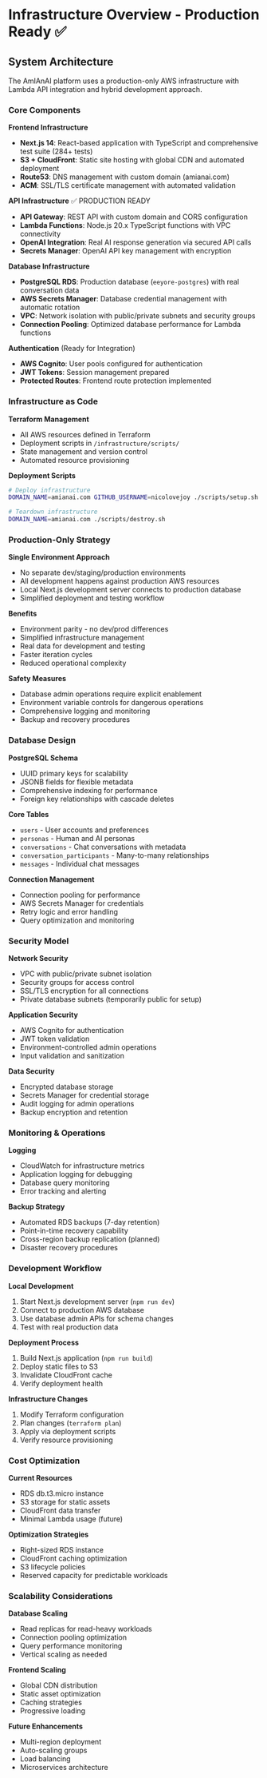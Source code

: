 # Infrastructure Overview - Production Ready ✅

## System Architecture

The AmIAnAI platform uses a production-only AWS infrastructure with Lambda API integration and hybrid development approach.

### Core Components

**Frontend Infrastructure**
- **Next.js 14**: React-based application with TypeScript and comprehensive test suite (284+ tests)
- **S3 + CloudFront**: Static site hosting with global CDN and automated deployment
- **Route53**: DNS management with custom domain (amianai.com)
- **ACM**: SSL/TLS certificate management with automated validation

**API Infrastructure** ✅ PRODUCTION READY
- **API Gateway**: REST API with custom domain and CORS configuration
- **Lambda Functions**: Node.js 20.x TypeScript functions with VPC connectivity
- **OpenAI Integration**: Real AI response generation via secured API calls
- **Secrets Manager**: OpenAI API key management with encryption

**Database Infrastructure**
- **PostgreSQL RDS**: Production database (`eeyore-postgres`) with real conversation data
- **AWS Secrets Manager**: Database credential management with automatic rotation
- **VPC**: Network isolation with public/private subnets and security groups
- **Connection Pooling**: Optimized database performance for Lambda functions

**Authentication** (Ready for Integration)
- **AWS Cognito**: User pools configured for authentication
- **JWT Tokens**: Session management prepared
- **Protected Routes**: Frontend route protection implemented

### Infrastructure as Code

**Terraform Management**
- All AWS resources defined in Terraform
- Deployment scripts in `/infrastructure/scripts/`
- State management and version control
- Automated resource provisioning

**Deployment Scripts**
```bash
# Deploy infrastructure
DOMAIN_NAME=amianai.com GITHUB_USERNAME=nicolovejoy ./scripts/setup.sh

# Teardown infrastructure  
DOMAIN_NAME=amianai.com ./scripts/destroy.sh
```

### Production-Only Strategy

**Single Environment Approach**
- No separate dev/staging/production environments
- All development happens against production AWS resources
- Local Next.js development server connects to production database
- Simplified deployment and testing workflow

**Benefits**
- Environment parity - no dev/prod differences
- Simplified infrastructure management
- Real data for development and testing
- Faster iteration cycles
- Reduced operational complexity

**Safety Measures**
- Database admin operations require explicit enablement
- Environment variable controls for dangerous operations
- Comprehensive logging and monitoring
- Backup and recovery procedures

### Database Design

**PostgreSQL Schema**
- UUID primary keys for scalability
- JSONB fields for flexible metadata
- Comprehensive indexing for performance
- Foreign key relationships with cascade deletes

**Core Tables**
- `users` - User accounts and preferences
- `personas` - Human and AI personas
- `conversations` - Chat conversations with metadata
- `conversation_participants` - Many-to-many relationships
- `messages` - Individual chat messages

**Connection Management**
- Connection pooling for performance
- AWS Secrets Manager for credentials
- Retry logic and error handling
- Query optimization and monitoring

### Security Model

**Network Security**
- VPC with public/private subnet isolation
- Security groups for access control
- SSL/TLS encryption for all connections
- Private database subnets (temporarily public for setup)

**Application Security**
- AWS Cognito for authentication
- JWT token validation
- Environment-controlled admin operations
- Input validation and sanitization

**Data Security**
- Encrypted database storage
- Secrets Manager for credential storage
- Audit logging for admin operations
- Backup encryption and retention

### Monitoring & Operations

**Logging**
- CloudWatch for infrastructure metrics
- Application logging for debugging
- Database query monitoring
- Error tracking and alerting

**Backup Strategy**
- Automated RDS backups (7-day retention)
- Point-in-time recovery capability
- Cross-region backup replication (planned)
- Disaster recovery procedures

### Development Workflow

**Local Development**
1. Start Next.js development server (`npm run dev`)
2. Connect to production AWS database
3. Use database admin APIs for schema changes
4. Test with real production data

**Deployment Process**
1. Build Next.js application (`npm run build`)
2. Deploy static files to S3
3. Invalidate CloudFront cache
4. Verify deployment health

**Infrastructure Changes**
1. Modify Terraform configuration
2. Plan changes (`terraform plan`)
3. Apply via deployment scripts
4. Verify resource provisioning

### Cost Optimization

**Current Resources**
- RDS db.t3.micro instance
- S3 storage for static assets
- CloudFront data transfer
- Minimal Lambda usage (future)

**Optimization Strategies**
- Right-sized RDS instance
- CloudFront caching optimization
- S3 lifecycle policies
- Reserved capacity for predictable workloads

### Scalability Considerations

**Database Scaling**
- Read replicas for read-heavy workloads
- Connection pooling optimization
- Query performance monitoring
- Vertical scaling as needed

**Frontend Scaling**
- Global CDN distribution
- Static asset optimization
- Caching strategies
- Progressive loading

**Future Enhancements**
- Multi-region deployment
- Auto-scaling groups
- Load balancing
- Microservices architecture